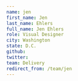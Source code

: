 ```yaml
---
name: jen
first_name: Jen
last_name: Ehlers
full_name: Jen Ehlers
role: Visual Designer
city: Washington
state: D.C.
github: 
twitter: 
team: Delivery
redirect_from: /team/jen
---
```


